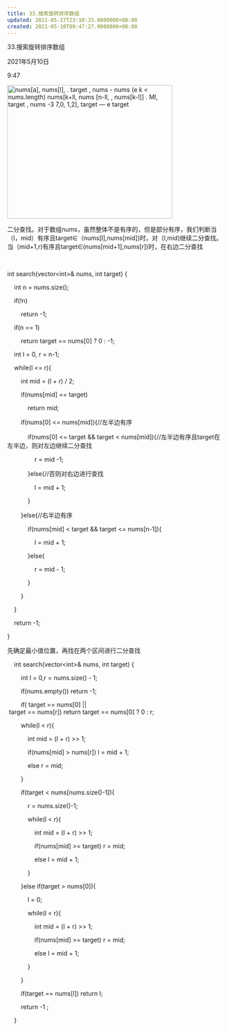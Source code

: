 ```yaml
---
title: 33.搜索旋转排序数组
updated: 2021-05-27T23:10:33.0000000+08:00
created: 2021-05-10T09:47:27.0000000+08:00
---
```


33.搜索旋转排序数组

2021年5月10日

9:47

<img src="C:\Users\82772\AppData\Local\Temp\yifan&#39;s Notebook\pandoc/media/image1.png" style="width:3.96875in;height:3.21875in" alt="nums[a], nums[l], . target , nums - nums (e k &lt; nums.length) nums[k+ll, nums [n-ll, , nums[k-l]] . Ml, target , nums -3 7,0, 1,2], target — e target " />

二分查找。对于数组nums，虽然整体不是有序的，但是部分有序，我们判断当（l，mid）有序且target∈（nums\[l\],nums\[mid\])时，对（l,mid)继续二分查找。当（mid+1,r)有序且target∈(nums\[mid+1\],nums\[r\])时，在右边二分查找

 

int search(vector\<int>& nums, int target) {

    int n = nums.size();

    if(!n)

        return -1;

    if(n == 1)

        return target == nums\[0\] ? 0 : -1;

    int l = 0, r = n-1;

    while(l \<= r){

        int mid = (l + r) / 2;

        if(nums\[mid\] == target)

            return mid;

        if(nums\[0\] \<= nums\[mid\]){//左半边有序

            if(nums\[0\] \<= target && target \< nums\[mid\]){//左半边有序且target在左半边，则对左边继续二分查找

                r = mid -1;

            }else{//否则对右边进行查找

                l = mid + 1;

            }

        }else{//右半边有序

            if(nums\[mid\] \< target && target \<= nums\[n-1\]){

                l = mid + 1;

            }else{

                r = mid - 1;

            }

        }

    }

    return -1;

}

先确定最小值位置，再找在两个区间进行二分查找

    int search(vector\<int>& nums, int target) {

        int l = 0,r = nums.size() - 1;

        if(nums.empty()) return -1;

        if( target == nums\[0\] \|\| target == nums\[r\]) return target == nums\[0\] ? 0 : r;

        while(l \< r){

            int mid = (l + r) >\> 1;

            if(nums\[mid\] > nums\[r\]) l = mid + 1;

            else r = mid;

        }

        if(target \< nums\[nums.size()-1\]){

            r = nums.size()-1;

            while(l \< r){

                int mid = (l + r) >\> 1;

                if(nums\[mid\] >= target) r = mid;

                else l = mid + 1;

            }

        }else if(target > nums\[0\]){

            l = 0;

            while(l \< r){

                int mid = (l + r) >\> 1;

                if(nums\[mid\] >= target) r = mid;

                else l = mid + 1;

            }

        }

        if(target == nums\[l\]) return l;

        return -1 ;

    }
